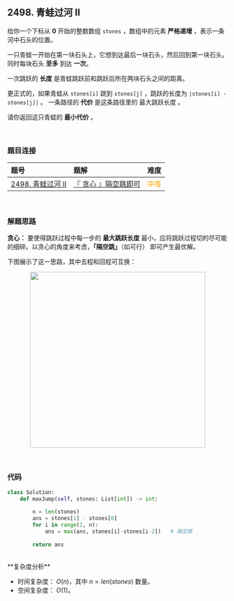 
## 2498. 青蛙过河 II

给你一个下标从 **0** 开始的整数数组 `stones` ，数组中的元素 **严格递增** ，表示一条河中石头的位置。

一只青蛙一开始在第一块石头上，它想到达最后一块石头，然后回到第一块石头。同时每块石头 **至多** 到达 **一次**。

一次跳跃的 **长度** 是青蛙跳跃前和跳跃后所在两块石头之间的距离。

更正式的，如果青蛙从 `stones[i]` 跳到 `stones[j]` ，跳跃的长度为 `|stones[i] - stones[j]|` 。
一条路径的 **代价** 是这条路径里的 最大跳跃长度 。

请你返回这只青蛙的 **最小代价** 。


<br>

### 题目连接


| 题号 |  题解 | 难度 |
| :-----| :---- | :----: |
| [2498. 青蛙过河 II](https://leetcode.cn/problems/frog-jump-ii) |  [『 贪心 』隔空跳即可](https://leetcode.cn/problems/frog-jump-ii/post-solution/by-flix-6t7q/) | <font color="orange"> 中等 </font> |


<br>


### 解题思路

**贪心：** 要使得跳跃过程中每一步的 **最大跳跃长度** 最小，应将跳跃过程切的尽可能的细碎。以贪心的角度来考虑，**「隔空跳」**（如可行） 即可产生最优解。


下图展示了这一思路，其中去程和回程可互换：



<p align="center">
  <img src="https://pic.leetcode.cn/1670699493-TPmeqP-frog-jump-ii.png" width="400"/>
</p>

<br>


### 代码
```Python []
class Solution:
    def maxJump(self, stones: List[int]) -> int:
        
        n = len(stones)
        ans = stones[1] - stones[0]
        for i in range(2, n):
            ans = max(ans, stones[i]-stones[i-2])   # 隔空跳
        
        return ans
```

<br>
**复杂度分析**

* 时间复杂度： $O(n)$，其中 $n=len(stones)$ 数量。
* 空间复杂度： $O(1)$。


